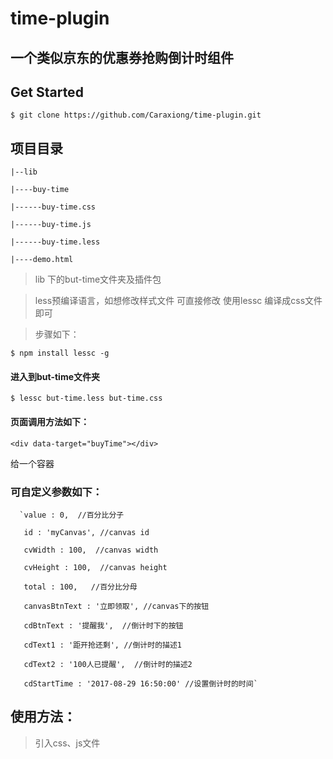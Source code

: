 # time-plugin
## 一个类似京东的优惠券抢购倒计时组件
## Get Started
  `$ git clone https://github.com/Caraxiong/time-plugin.git`

## 项目目录

    |--lib

    |----buy-time

    |------buy-time.css

    |------buy-time.js

    |------buy-time.less

    |----demo.html

> lib 下的but-time文件夹及插件包

> less预编译语言，如想修改样式文件  可直接修改  使用lessc 编译成css文件即可

> 步骤如下：

  `$ npm install lessc -g`

#### 进入到but-time文件夹

  `$ lessc but-time.less but-time.css`

#### 页面调用方法如下：
`<div data-target="buyTime"></div>`

给一个容器


### 可自定义参数如下：
      `value : 0,  //百分比分子

       id : 'myCanvas', //canvas id

       cvWidth : 100,  //canvas width

       cvHeight : 100,  //canvas height

       total : 100,   //百分比分母

       canvasBtnText : '立即领取', //canvas下的按钮

       cdBtnText : '提醒我',  //倒计时下的按钮

       cdText1 : '距开抢还剩', //倒计时的描述1

       cdText2 : '100人已提醒',  //倒计时的描述2

       cdStartTime : '2017-08-29 16:50:00' //设置倒计时的时间`

## 使用方法：
  > 引入css、js文件

  >	<script>
	    window.onload = () => {
	        buyTime.run('[data-target="buyTime"]',{
				    value : 0,
                  cdStartTime : '2017-08-29 16:54:20'
			    })
	      }
     </script>
